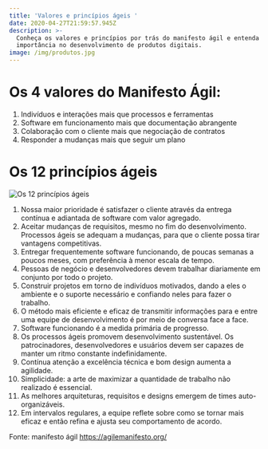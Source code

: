 ```yaml
---
title: 'Valores e princípios ágeis '
date: 2020-04-27T21:59:57.945Z
description: >-
  Conheça os valores e princípios por trás do manifesto ágil e entenda a sua
  importância no desenvolvimento de produtos digitais.
image: /img/produtos.jpg
---
```

# Os 4 valores do Manifesto Ágil:



1. Indivíduos e interações mais que processos e ferramentas
2. Software em funcionamento mais que documentação abrangente
3. Colaboração com o cliente mais que negociação de contratos
4. Responder a mudanças mais que seguir um plano





# Os 12 princípios ágeis 



![Os 12 princípios ágeis ](/img/kelly-sikkema-nz-gtuvybw-unsplash.jpg "Os 12 princípios ágeis ")



1. Nossa maior prioridade é satisfazer o cliente através da entrega contínua e adiantada de software com valor agregado.
2. Aceitar mudanças de requisitos, mesmo no fim do desenvolvimento. Processos ágeis se adequam a mudanças, para que o cliente possa tirar vantagens competitivas.
3. Entregar frequentemente software funcionando, de poucas semanas a poucos meses, com preferência à menor escala de tempo.
4. Pessoas de negócio e desenvolvedores devem trabalhar diariamente em conjunto por todo o projeto.
5. Construir projetos em torno de indivíduos motivados, dando a eles o ambiente e o suporte necessário e confiando neles para fazer o trabalho.
6. O método mais eficiente e eficaz de transmitir informações para e entre uma equipe de desenvolvimento é por meio de conversa face a face.
7. Software funcionando é a medida primária de progresso.
8. Os processos ágeis promovem desenvolvimento sustentável. Os patrocinadores, desenvolvedores e usuários devem ser capazes de manter um ritmo constante indefinidamente.
9. Contínua atenção a excelência técnica e bom design aumenta a agilidade.
10.  Simplicidade: a arte de maximizar a quantidade de trabalho não realizado é essencial.
11. As melhores arquiteturas, requisitos e designs emergem de times auto-organizáveis.
12. Em intervalos regulares, a equipe reflete sobre como se tornar mais eficaz e então refina e ajusta seu comportamento de acordo.

Fonte: manifesto ágil <https://agilemanifesto.org/>
